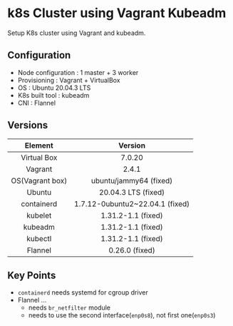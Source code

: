 # k8s Cluster using Vagrant Kubeadm

Setup K8s cluster using Vagrant and kubeadm.

## Configuration
- Node configuration : 1 master + 3 worker
- Provisioning : Vagrant + VirtualBox
- OS : Ubuntu 20.04.3 LTS
- K8s built tool : kubeadm
- CNI : Flannel

## Versions
| Element | Version |
|:------:|:-------:|
| Virtual Box     | 7.0.20 |
| Vagrant         | 2.4.1 |
| OS(Vagrant box) | ubuntu/jammy64 (fixed) |
| Ubuntu          | 20.04.3 LTS (fixed) |
| containerd      | 1.7.12-0ubuntu2~22.04.1 (fixed) |
| kubelet         | 1.31.2-1.1 (fixed) |
| kubeadm         | 1.31.2-1.1 (fixed) |
| kubectl         | 1.31.2-1.1 (fixed) |
| Flannel         | 0.26.0 (fixed) |

## Key Points
- `containerd` needs systemd for cgroup driver
- Flannel ...
    - needs `br_netfilter` module
    - needs to use the second interface(`enp0s8`), not first one(`enp0s3`)
